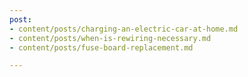 ```yaml
---
post:
- content/posts/charging-an-electric-car-at-home.md
- content/posts/when-is-rewiring-necessary.md
- content/posts/fuse-board-replacement.md

---
```

